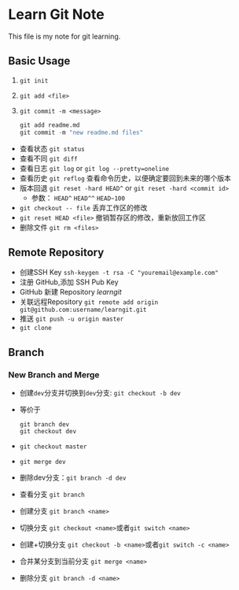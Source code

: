 # Learn Git Note

This file is my note for git learning.

## Basic Usage

1. `git init`
2. `git add <file>`
3. `git commit -m <message>`

   ```python
   git add readme.md
   git commit -m "new readme.md files"
   ```

* 查看状态 `git status`
* 查看不同 `git diff`
* 查看日志 `git log` or `git log --pretty=oneline`
* 查看历史 `git reflog` 查看命令历史，以便确定要回到未来的哪个版本
* 版本回退 `git reset -hard HEAD^` or `git reset -hard <commit id>`
  - 参数： `HEAD^` `HEAD^^` `HEAD~100`
* `git checkout -- file` 丢弃工作区的修改
* `git reset HEAD <file>` 撤销暂存区的修改，重新放回工作区
* 删除文件 `git rm <files>`

## Remote Repository

* 创建SSH Key `ssh-keygen -t rsa -C "youremail@example.com"`
* 注册 GitHub,添加 SSH Pub Key
* GitHub 新建 Repository *learngit*
* 关联远程Repository `git remote add origin git@github.com:username/learngit.git`
* 推送 `git push -u origin master`
* `git clone`

## Branch

### New Branch and Merge

* 创建`dev`分支并切换到`dev`分支: `git checkout -b dev`
* 等价于

  ```
  git branch dev
  git checkout dev
  ```
* `git checkout master`
* `git merge dev`
* 删除dev分支：`git branch -d dev`
* 查看分支 `git branch`
* 创建分支 `git branch <name>`
* 切换分支 `git checkout <name>`或者`git switch <name>`
* 创建+切换分支 `git checkout -b <name>`或者`git switch -c <name>`
* 合并某分支到当前分支 `git merge <name>`
* 删除分支 `git branch -d <name>`